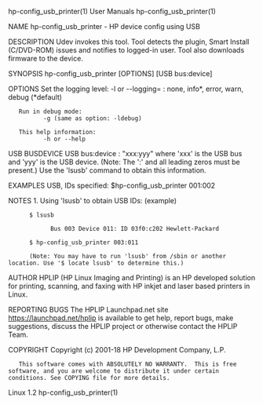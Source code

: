 hp-config_usb_printer(1)                                                                         User Manuals                                                                        hp-config_usb_printer(1)

NAME
       hp-config_usb_printer - HP device config using USB

DESCRIPTION
       Udev invokes this tool. Tool detects the plugin, Smart Install (C/DVD-ROM) issues and notifies to logged-in user. Tool also downloads firmware to the device.

SYNOPSIS
       hp-config_usb_printer [OPTIONS] [USB bus:device]

OPTIONS
       Set the logging level:
              -l<level> or --logging=<level> <level>: none, info*, error, warn, debug (*default)

       Run in debug mode:
              -g (same as option: -ldebug)

       This help information:
              -h or --help

USB BUSDEVICE
       USB bus:device :
              "xxx:yyy" where 'xxx' is the USB bus and 'yyy' is the USB device. (Note: The ':' and all leading zeros must be present.)  Use the 'lsusb' command to obtain this information.

EXAMPLES
       USB, IDs specified:
              $hp-config_usb_printer 001:002

NOTES
       1. Using 'lsusb' to obtain USB IDs: (example)

          $ lsusb

                Bus 003 Device 011: ID 03f0:c202 Hewlett-Packard

          $ hp-config_usb_printer 003:011

          (Note: You may have to run 'lsusb' from /sbin or another location. Use '$ locate lsusb' to determine this.)

AUTHOR
       HPLIP (HP Linux Imaging and Printing) is an HP developed solution for printing, scanning, and faxing with HP inkjet and laser based printers in Linux.

REPORTING BUGS
       The HPLIP Launchpad.net site https://launchpad.net/hplip is available to get help, report bugs, make suggestions, discuss the HPLIP project or otherwise contact the HPLIP Team.

COPYRIGHT
       Copyright (c) 2001-18 HP Development Company, L.P.

       This software comes with ABSOLUTELY NO WARRANTY.  This is free software, and you are welcome to distribute it under certain conditions. See COPYING file for more details.

Linux                                                                                                1.2                                                                             hp-config_usb_printer(1)

